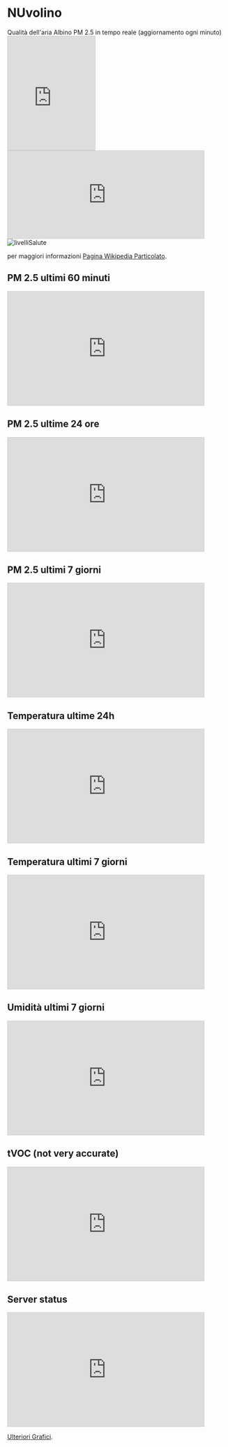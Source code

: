 # NUvolino

Qualità dell'aria Albino PM 2.5 in tempo reale (aggiornamento ogni minuto) <iframe width="200" height="260" style="border: 1px solid #cccccc;" src="https://thingspeak.com/channels/2442379/widgets/808202"></iframe><iframe width="450" height="200" style="border: 1px solid #cccccc;" src="https://thingspeak.com/channels/2442379/widgets/806935"></iframe>![livelliSalute](HealthLevels.png)

per maggiori informazioni [Pagina Wikipedia Particolato](https://it.wikipedia.org/wiki/Particolato).

## PM 2.5 ultimi 60 minuti

<iframe width="450" height="260" style="border: 1px solid #cccccc;" src="https://thingspeak.com/channels/2442379/charts/2?bgcolor=%23ffffff&amp;color=%23d62020&amp;dynamic=true&amp;results=60&amp;title=pm+2.5&amp;type=line"></iframe>

## PM 2.5 ultime 24 ore

<iframe width="450" height="260" style="border: 1px solid #cccccc;" src="https://thingspeak.com/channels/2442379/charts/2?bgcolor=%23ffffff&amp;color=%23d62020&amp;dynamic=true&amp;results=1440&amp;timescale=15&amp;title=pm+2.5&amp;type=line"></iframe>

## PM 2.5 ultimi 7 giorni

<iframe width="450" height="260" style="border: 1px solid #cccccc;" src="https://thingspeak.com/channels/2442379/charts/2?bgcolor=%23ffffff&amp;color=%23d62020&amp;dynamic=true&amp;results=10080&amp;timescale=15&amp;title=pm+2.5&amp;type=line"></iframe>

## Temperatura ultime 24h

<iframe width="450" height="260" style="border: 1px solid #cccccc;" src="https://thingspeak.com/channels/2442379/charts/6?bgcolor=%23ffffff&amp;color=%23d62020&amp;dynamic=true&amp;results=1440&amp;timescale=15&amp;title=Temperatura&amp;type=line"></iframe>

## Temperatura ultimi 7 giorni

<iframe width="450" height="260" style="border: 1px solid #cccccc;" src="https://thingspeak.com/channels/2442379/charts/6?bgcolor=%23ffffff&amp;color=%23d62020&amp;dynamic=true&amp;results=10080&amp;timescale=60&amp;title=Temperature&amp;type=line"></iframe>

## Umidità ultimi 7 giorni

<iframe width="450" height="260" style="border: 1px solid #cccccc;" src="https://thingspeak.com/channels/2442379/charts/5?bgcolor=%23ffffff&amp;color=%23d62020&amp;dynamic=true&amp;results=10080&amp;timescale=60&amp;title=Umidità&amp;type=line"></iframe>

## tVOC (not very accurate)

<iframe width="450" height="260" style="border: 1px solid #cccccc;" src="https://thingspeak.com/channels/2442379/charts/7?bgcolor=%23ffffff&amp;color=%23d62020&amp;dynamic=true&amp;results=1440&amp;timescale=15&amp;type=line&amp;update=15"></iframe>

## Server status

<iframe width="450" height="260" style="border: 1px solid #cccccc;" src="https://thingspeak.com/channels/2442379/charts/8?bgcolor=%23ffffff&amp;color=%23d62020&amp;dynamic=true&amp;results=14400&amp;type=line&amp;update=15"></iframe>

[Ulteriori Grafici](https://thingspeak.com/channels/2442379).
